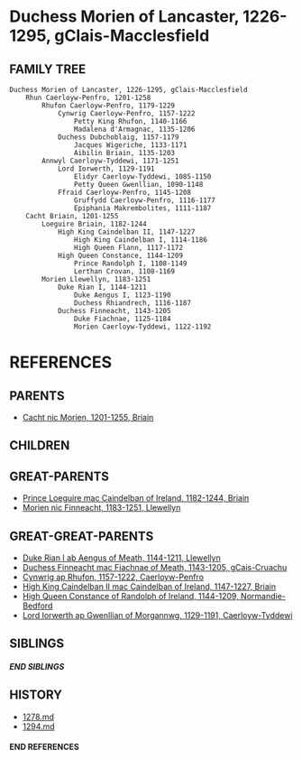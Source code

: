 # Duchess Morien of Lancaster, 1226-1295, gClais-Macclesfield

## FAMILY TREE
```
Duchess Morien of Lancaster, 1226-1295, gClais-Macclesfield
    Rhun Caerloyw-Penfro, 1201-1258
        Rhufon Caerloyw-Penfro, 1179-1229
            Cynwrig Caerloyw-Penfro, 1157-1222
                Petty King Rhufon, 1140-1166
                Madalena d'Armagnac, 1135-1206
            Duchess Dubchoblaig, 1157-1179
                Jacques Wigeriche, 1133-1171
                Aibilin Briain, 1135-1203
        Annwyl Caerloyw-Tyddewi, 1171-1251
            Lord Iorwerth, 1129-1191
                Elidyr Caerloyw-Tyddewi, 1085-1150
                Petty Queen Gwenllian, 1090-1148
            Ffraid Caerloyw-Penfro, 1145-1208
                Gruffydd Caerloyw-Penfro, 1116-1177
                Epiphania Makrembolites, 1111-1187
    Cacht Briain, 1201-1255
        Loeguire Briain, 1182-1244
            High King Caindelban II, 1147-1227
                High King Caindelban I, 1114-1186
                High Queen Flann, 1117-1172
            High Queen Constance, 1144-1209
                Prince Randolph I, 1108-1149
                Lerthan Crovan, 1108-1169
        Morien Llewellyn, 1183-1251
            Duke Rian I, 1144-1211
                Duke Aengus I, 1123-1190
                Duchess Rhiandrech, 1116-1187
            Duchess Finneacht, 1143-1205
                Duke Fiachnae, 1125-1184
                Morien Caerloyw-Tyddewi, 1122-1192
```


# REFERENCES

## PARENTS 
* [Cacht nic Morien, 1201-1255, Briain](cacht_nic_morien_1201.md)

## CHILDREN 


## GREAT-PARENTS 
* [Prince Loeguire mac Caindelban of Ireland, 1182-1244, Briain](loeguire_mac_caindelban_1182.md)
* [Morien nic Finneacht, 1183-1251, Llewellyn](morien_nic_finneacht_1183.md)


## GREAT-GREAT-PARENTS 
* [Duke Rian I ab Aengus of Meath, 1144-1211, Llewellyn](rian_i_ab_aengus_1144.md)
* [Duchess Finneacht mac Fiachnae of Meath, 1143-1205, gCais-Cruachu](finneacht_mac_fiachnae_1143.md)
* [Cynwrig ap Rhufon, 1157-1222, Caerloyw-Penfro](cynwrig_ap_rhufon_1157.md)
* [High King Caindelban II mac Caindelban of Ireland, 1147-1227, Briain](caindelban_ii_mac_caindelban_1147.md)
* [High Queen Constance of Randolph of Ireland, 1144-1209, Normandie-Bedford](constance_randolph_1144.md)
* [Lord Iorwerth ap Gwenllian of Morgannwg, 1129-1191, Caerloyw-Tyddewi](iorwerth_ap_gwenllian_1129.md)

## SIBLINGS

##### END SIBLINGS  
## HISTORY
* [1278.md](../h/1278.md)
* [1294.md](../h/1294.md)

#### END REFERENCES
